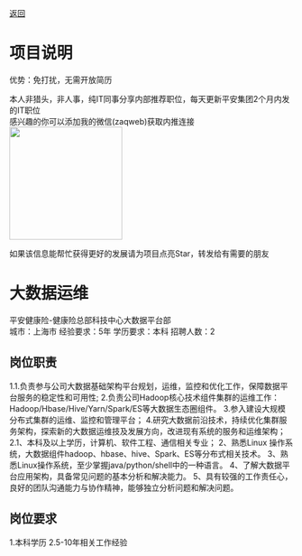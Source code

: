 [返回](../)

# 项目说明

优势：免打扰，无需开放简历

本人非猎头，非人事，纯IT同事分享内部推荐职位，每天更新平安集团2个月内发的IT职位  
感兴趣的你可以添加我的微信(zaqweb)获取内推连接  
<img src="https://github.com/zaqweb/PA-IT-JOBS/blob/master/WechatICode.jpeg"  height="200" width="200">

如果该信息能帮忙获得更好的发展请为项目点亮Star，转发给有需要的朋友

# 大数据运维
平安健康险-健康险总部科技中心大数据平台部  
城市：上海市 经验要求：5年 学历要求：本科  招聘人数：2

## 岗位职责
1.1.负责参与公司大数据基础架构平台规划，运维，监控和优化工作，保障数据平台服务的稳定性和可用性;
2.负责公司Hadoop核心技术组件集群的运维工作：Hadoop/Hbase/Hive/Yarn/Spark/ES等大数据生态圈组件。
3.参入建设大规模分布式集群的运维、监控和管理平台；
4.研究大数据前沿技术，持续优化集群服务架构，探索新的大数据运维技及发展方向，改进现有系统的服务和运维架构；
2.1、本科及以上学历，计算机、软件工程、通信相关专业；
2、熟悉Linux 操作系统，大数据组件hadoop、hbase、hive、Spark、ES等分布式相关技术。
3、熟悉Linux操作系统，至少掌握java/python/shell中的一种语言。
4、了解大数据平台应用架构，具备常见问题的基本分析和解决能力。
5、具有较强的工作责任心，良好的团队沟通能力与协作精神，能够独立分析问题和解决问题。

## 岗位要求
1.本科学历
2.5-10年相关工作经验





